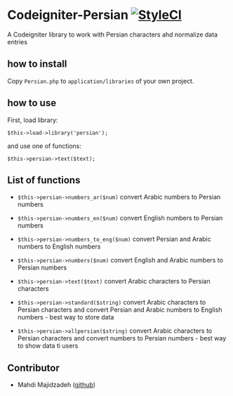# Codeigniter-Persian [![StyleCI](https://styleci.io/repos/76458054/shield?branch=master)](https://styleci.io/repos/76458054)
A Codeigniter library to work with Persian characters ahd normalize data entries

## how to install
Copy `Persian.php` to `application/libraries` of your own project.

## how to use
First, load library:
```
$this->load->library('persian');
```
and use one of functions:
```
$this->persian->text($text);
```

## List of functions
* `$this->persian->numbers_ar($num)` convert Arabic numbers to Persian numbers

* `$this->persian->numbers_en($num)` convert English numbers to Persian numbers

* `$this->persian->numbers_to_eng($num)` convert Persian and Arabic numbers to English numbers

* `$this->persian->numbers($num)` convert English and Arabic numbers to Persian numbers

* `$this->persian->text($text)` convert Arabic characters to Persian characters

* `$this->persian->standard($string)` convert Arabic characters to Persian characters and convert Persian and Arabic numbers to English numbers - best way to store data

* `$this->persian->allpersian($string)` convert Arabic characters to Persian characters and convert numbers to Persian numbers - best way to show data ti users

## Contributor
- Mahdi Majidzadeh ([github](https://github.com/MahdiMajidzadeh))
